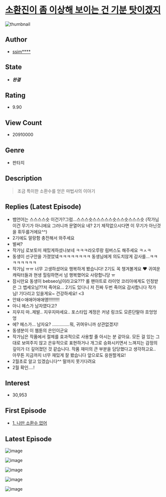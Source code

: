 # [소환진이 좀 이상해 보이는 건 기분 탓이겠지](https://comic.naver.com/bestChallenge/list?titleId=729586)
![thumbnail](https://image-comic.pstatic.net/user_contents_data/challenge_comic/2021/09/28/325953/thumbnail_202x164a685d17c_e0cf_499e_a1b7_b7798b76dc59_00004855.JPEG)

## Author
- [ssim****](https://comic.naver.com/artistTitle?id=325953)

## State
- ***완결***

## Rating
- 9.90

## View Count
- 20910000

## Genre
- 판타지

## Description
> 조금 특이한 소환수를 얻은 마법사의 이야기

## Replies (Latest Episode)
- 뱀언어는 스스스스슷 이건가?그럼...스스스슷스스스스스슷스스슷스스스슷 (작가님 이건 무기가 아니에요 그러니까 문열어요 네? 2기 제작없으시다면 이 무기가 아닌것을 휘두를거에요^^)
- 2기에도 말랑함 충전해서 와주세요
- 벌써?
- 작가님 로보토미 재밌게하셨나보네 ㅋㅋㅋ라오루랑 림버스도 해주세요 ㅋㅅㅋ
- 동생이 선구안을 가졌었넼ㅋㅋㅋㅋㅋㅋㅋㅋ 동생님에게 의도치않게 감사를...ㅋㅋㅋㅋㅋㅋㅋㅋ
- 작가님 ㅠㅠ 너무 고생하셨어요 행복하게 봤습니다! 2기도 꼭 챙겨볼게요 ❤️ 귀여운 캐릭터들과 현생 힐링하면서 넘 행복했어요 사랑합니당 ㅠ
- 잠시만요 동생이 bebseo님이라고요??? 롤 팬아트로 라이엇 코리아에게도 인정받은 그 뱁세오님??저 죽어요... 2기도 있다니 저 진짜 두번 죽어요 감사합니다 작가님! 기다리고 있을게요~ 건강하세요! <3
- 안돼ㅇ애애어애애앵!!!!!!!!!
- 아니 헤스가 남자였다고?
- 지우지 마..제발.. 지우지마세요.. 포스타입 계정은 커녕 링크도 모른단말야 흐엉엉엉
- 에? 헤스가... 남자요? ..............뭐, 귀여우니까 상관없겠지!
- 동생분이 이 웹툰의 은인이군요
- 작가님은 작품에서 절제를 효과적으로 사용할 줄 아시는 분 같아요. 모든 걸 있는 그대로 보여주지 않고 은유적으로 표현하거나 개그로 승화시키면서 느껴지는 감정의 깊이가 더 깊어졌던 것 같습니다. 작품 재미의 큰 부분을 담당했다고 생각하고요.. 아무튼 지금까지 너무 재밌게 잘 봤습니다 앞으로도 응원할게요!
- 2월초로 알고 있겠습니다^^ 말까지 못기다려요
- 2월 확인....!

## Interest
- 30,953

## First Episode
- [1. 나만 소환수 없어](https://comic.naver.com/bestChallenge/detail?titleId=729586&no=1)

## Latest Episode
![image](https://image-comic.pstatic.net/user_contents_data/challenge_comic/2022/11/29/325953/upload_7220789956320781366.jpeg)

![image](https://image-comic.pstatic.net/user_contents_data/challenge_comic/2022/11/29/325953/upload_3919029114332799331.jpeg)

![image](https://image-comic.pstatic.net/user_contents_data/challenge_comic/2022/11/29/325953/upload_3834311735728747617.jpeg)

![image](https://image-comic.pstatic.net/user_contents_data/challenge_comic/2022/11/29/325953/upload_3546411401959530850.jpeg)

![image](https://image-comic.pstatic.net/user_contents_data/challenge_comic/2022/11/29/325953/upload_3702861799712372578.jpeg)
